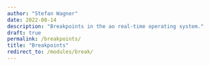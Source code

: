 ```yaml
---
author: "Stefan Wagner"
date: 2022-08-14
description: "Breakpoints in the ao real-time operating system."
draft: true
permalink: /breakpoints/
title: "Breakpoints"
redirect_to: /modules/break/
---
```

